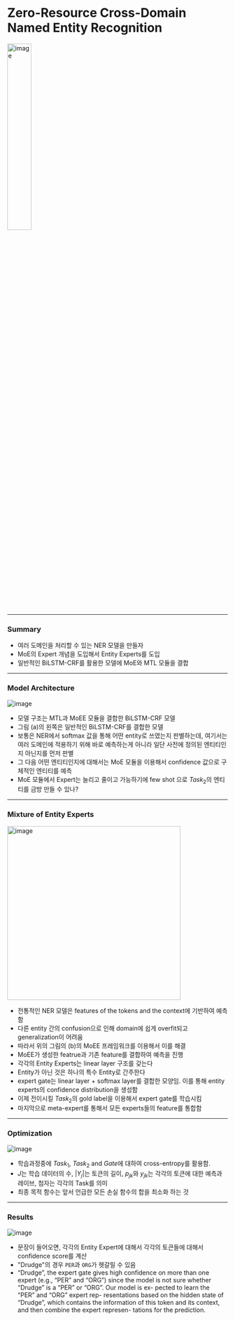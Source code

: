 # Zero-Resource Cross-Domain Named Entity Recognition
<img width="33%" alt="image" src="https://user-images.githubusercontent.com/41967014/172985907-d548606d-046d-4509-97a6-0eb6252295b3.png">

*******
### Summary
- 여러 도메인을 처리할 수 있는 NER 모델을 만들자
- MoE의 Expert 개념을 도입해서 Entity Experts를 도입 
- 일반적인 BiLSTM-CRF를 활용한 모델에 MoE와 MTL 모듈을 결합

*******
### Model Architecture
![image](https://user-images.githubusercontent.com/41967014/172986136-f6904005-0628-44bb-a66a-2ccb3ee3a269.png)
- 모델 구조는 MTL과 MoEE 모듈을 결합한 BiLSTM-CRF 모델
- 그림 (a)의 왼쪽은 일반적인 BiLSTM-CRF를 결합한 모델
- 보통은 NER에서 softmax 값을 통해 어떤 entity로 쓰였는지 판별하는데, 여기서는 여러 도메인에 적용하기 위해 바로 예측하는게 아니라 일단 사전에 정의된 엔티티인지 아닌지를 먼저 판별
- 그 다음 어떤 엔티티인지에 대해서는 MoE 모듈을 이용해서 confidence 값으로 구체적인 엔티티를 예측
- MoE 모듈에서 Expert는 늘리고 줄이고 가능하기에 few shot 으로 $Task_2$의 엔티티를 금방 만들 수 있나?

*******
### Mixture of Entity Experts
<img width="396" alt="image" src="https://user-images.githubusercontent.com/41967014/173003665-9934314d-9700-40a4-a5d5-d54493c19696.png">

- 전통적인 NER 모델은 features of the tokens and the context에 기반하여 예측함
- 다른 entity 간의 confusion으로 인해 domain에 쉽게 overfit되고 generalization이 어려움
- 따라서 위의 그림의 (b)의 MoEE 프레임워크를 이용해서 이를 해결
- MoEE가 생성한 featrue과 기존 feature를 결합하여 예측을 진행
- 각각의 Entity Experts는 linear layer 구조를 갖는다
- Entity가 아닌 것은 하나의 특수 Entity로 간주한다
- expert gate는 linear layer + softmax layer를 결합한 모양임. 이를 통해 entity experts의 confidence distribution을 생성함
- 이제 전이시킬 $Task_2$의 gold label을 이용해서 expert gate를 학습시킴
- 마지막으로 meta-expert를 통해서 모든 experts들의 feature를 통합함

*******
### Optimization
![image](https://user-images.githubusercontent.com/41967014/172987002-f212e698-3de6-4a0b-8689-012e9969fbdd.png)
- 학습과정중에 $Task_1$, $Task_2$ and $Gate$에 대하여 cross-entropy를 활용함.
- $J$는 학습 데이터의 수, $|Y_j|$는 토큰의 길이, $p_{jk}$와 $y_{jk}$는 각각의 토큰에 대한 예측과 레이브, 첨자는 각각의 Task를 의미
- 최종 목적 함수는 앞서 언급한 모든 손실 함수의 합을 최소화 하는 것

*******
### Results
![image](https://user-images.githubusercontent.com/41967014/172987792-b1701aaa-d5fa-4d17-9811-7dd5d5bd2c81.png)
- 문장이 들어오면, 각각의 Entity Expert에 대해서 각각의 토큰들에 대해서 confidence score를 계산
- "Drudge"의 경우 `PER`과 `ORG`가 헷갈릴 수 있음
- “Drudge”, the expert gate gives high confidence on more than one expert (e.g., “PER” and “ORG”) since the model is not sure whether “Drudge” is a “PER” or “ORG”. Our model is ex- pected to learn the “PER” and “ORG” expert rep- resentations based on the hidden state of “Drudge”, which contains the information of this token and its context, and then combine the expert represen- tations for the prediction.
